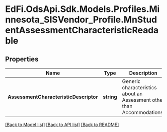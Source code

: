# EdFi.OdsApi.Sdk.Models.Profiles.Minnesota_SISVendor_Profile.MnStudentAssessmentCharacteristicReadable
## Properties

Name | Type | Description | Notes
------------ | ------------- | ------------- | -------------
**AssessmentCharacteristicDescriptor** | **string** | Generic characteristics about an Assessment other than Accommodations. | 

[[Back to Model list]](../README.md#documentation-for-models) [[Back to API list]](../README.md#documentation-for-api-endpoints) [[Back to README]](../README.md)

